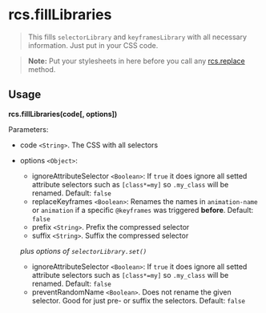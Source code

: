 # rcs.fillLibraries

> This fills `selectorLibrary` and `keyframesLibrary` with all necessary information. Just put in your CSS code.

> **Note:** Put your stylesheets in here before you call any [rcs.replace](replace.md) method.

## Usage

**rcs.fillLibraries(code[, options])**

Parameters:
- code `<String>`. The CSS with all selectors
- options `<Object>`:
  - ignoreAttributeSelector `<Boolean>`: If `true` it does ignore all setted attribute selectors such as `[class*=my]` so `.my_class` will be renamed.  Default: `false`
  - replaceKeyframes `<Boolean>`: Renames the names in `animation-name` or `animation` if a specific `@keyframes` was triggered **before**. Default: `false`
  - prefix `<String>`. Prefix the compressed selector
  - suffix `<String>`. Suffix the compressed selector

  *plus options of `selectorLibrary.set()`*

  - ignoreAttributeSelector `<Boolean>`: If `true` it does ignore all setted attribute selectors such as `[class*=my]` so `.my_class` will be renamed.  Default: `false`
  - preventRandomName `<Boolean>`. Does not rename the given selector. Good for just pre- or suffix the selectors. Default: `false`

